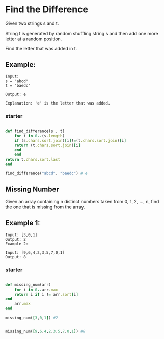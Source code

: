 # Find the Difference

Given two strings s and t.

String t is generated by random shuffling string s and then add one more letter at a random position.

Find the letter that was added in t.

## Example:

```
Input:
s = "abcd"
t = "baedc"

Output: e

Explanation: 'e' is the letter that was added.
```

### starter

```ruby

def find_difference(s , t)
    for i in 0..(s.length)
    if (s.chars.sort.join)[i]!=(t.chars.sort.join)[i]
    return (t.chars.sort.join)[i]
    end
    end
return t.chars.sort.last
end

find_difference("abcd", "baedc") # e

```

## Missing Number

Given an array containing n distinct numbers taken from 0, 1, 2, ..., n, find the one that is missing from the array.

## Example 1:

```
Input: [3,0,1]
Output: 2
Example 2:

Input: [9,6,4,2,3,5,7,0,1]
Output: 8
```

### starter

```ruby

def missing_num(arr)
    for i in 0..arr.max
    return i if i != arr.sort[i]
end
    arr.max
end 

missing_num([3,0,1]) #2


missing_num([9,6,4,2,3,5,7,0,1]) #8


```